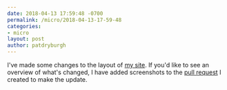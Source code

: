 ```yaml
---
date: 2018-04-13 17:59:48 -0700
permalink: /micro/2018-04-13-17-59-48
categories:
- micro
layout: post
author: patdryburgh
---
```


I've made some changes to the layout of [my site][pd]. If you'd like to see an overview of what's changed, I have added screenshots to the [pull request][pr] I created to make the update.

[pd]: http://patdryburgh.com
[pr]: https://github.com/patdryburgh/patdryburgh.com/pull/6